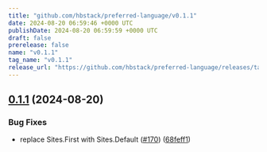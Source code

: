 ```yaml
---
title: "github.com/hbstack/preferred-language/v0.1.1"
date: 2024-08-20 06:59:46 +0000 UTC
publishDate: 2024-08-20 06:59:59 +0000 UTC
draft: false
prerelease: false
name: "v0.1.1"
tag_name: "v0.1.1"
release_url: "https://github.com/hbstack/preferred-language/releases/tag/v0.1.1"
---
```


## [0.1.1](https://github.com/hbstack/preferred-language/compare/v0.1.0...v0.1.1) (2024-08-20)


### Bug Fixes

* replace Sites.First with Sites.Default ([#170](https://github.com/hbstack/preferred-language/issues/170)) ([68feff1](https://github.com/hbstack/preferred-language/commit/68feff12e9217fca4527581c34266882437235f9))
